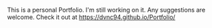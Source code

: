 This is a personal Portfolio. I'm still working on it. Any suggestions are welcome.
Check it out at https://dvnc94.github.io/Portfolio/